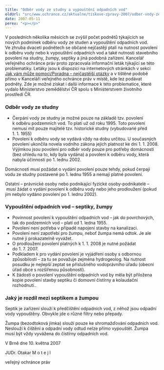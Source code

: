 ```yaml
---
title: "Odběr vody ze studny a vypouštění odpadních vod"
oldUrl: "src/www.ochrance.cz/aktualne/tiskove-zpravy-2007/odber-vody-ze-studny-a-vypousteni-odpadnich-vod"
date: 2007-05-11
perex: "<p></p>"
---
```


<!-- imported from the old website -->

<p>V posledních několika měsících se zvýšil počet podnětů týkajících se nových podmínek odběru vody ze studen a vypouštění odpadních vod. Ve zhruba dvaceti podnětech se občané nejčastěji ptali na nutnost povolení k odběru vody nebo k vypouštění odpadních vod a také nutnosti stavebního povolení na studny, žumpy, septiky a jiná podobná zařízení. Kancelář veřejného ochránce práv proto zpracovala informační leták týkající se této problematiky. Letáky jsou k dispozici na internetových stránkách v sekci <a href="pomoc/poradna.php">Jak vám může pomoci/Poradna – nejčastější otázky</a> a v tištěné podobě přímo v Kanceláři veřejného ochránce práv v místě, kde lez podávat podněty. Zde je možné získat i další informace k této problematice, které vydalo Ministerstvo zemědělství ČR spolu s Ministerstvem životního prostředí ČR.</p><h3>Odběr vody ze studny</h3><ul><li>Čerpání vody ze studny je možné pouze na základě tzv. povolení k odběru podzemních vod. To platí už od roku 1995. Toto povolení nemusí mít pouze majitelé tzv. historické studny (vybudované před 1. 1. 1955)</li><li>Povolení k odběru vody se vydává vždy na dobu určitou. U současných povolení ukončila novela vodního zákona jejich platnost ke dni 1. 1. 2008. Výjimkou jsou povolení pro odběr vody pouze pro potřeby domácnosti (bez ohledu na to, kdy byla vydána) a povolení k odběru vody, která nabyla účinnosti po 1. lednu 2002.</li></ul><p>Domácnosti musí požádat o vydání povolení pouze tehdy, pokud čerpají vodu ze studny postavené po 1. lednu 1955 a nemají platné povolení.</p><p>Ostatní – právnické osoby nebo podnikající fyzické osoby-podnikatelé – musí žádat o vydání povolení k odběru vody nebo jeho prodloužení (pokud jim nebylo vydáno povolení po 1. lednu 2002).</p><h3>Vypouštění odpadních vod – septiky, žumpy</h3><ul><li>Povinnost povolení k vypouštění odpadních vod – jak do povrchových, tak do podzemních vod – platí od 1. ledna 1955.</li><li>Povolení není potřeba v případě napojení stavby na kanalizaci.</li><li>Povolení není zapotřebí pro žumpu, neboť žumpa nemá odtok. Je ale nutné ji prokazatelně vyvážet.</li><li>O prodloužení povolení platných k 1. 1. 2008 je nutné požádat do 1. 7. 2007.</li><li>Podkladem k pro vydání povolení je vyjádření osoby s odbornou způsobilostí – za tu se považuje zejména hydrogeolog. Na nutnost posudku je nejlepší zeptat se příslušného vodoprávního úřadu (obecní úřad obce s rozšířenou působností).</li><li>K žádosti o povolení vypouštění odpadních vod by měla být přiložena kopie povolení stavby septiku či domovní čistírny a kolaudační rozhodnutí..</li></ul><h3>Jaký je rozdíl mezi septikem a žumpou</h3><p>Septik je zařízení slouží k předčištění odpadních vod, z něhož jsou odpadní vody vypouštěny. Obvykle jde o různé filtry nebo přepady.</p><p>Žumpa (bezodtoková jímka) slouží pouze ke shromažďování odpadních vod. Neslouží k čištění a odpadní vody odtud nelze přímo vypouštět. Žumpa musí být vždy vyvážena do čistírny odpadních vod.</p><p>V Brně dne 10. května 2007</p><p>JUDr. Otakar M o t e j l</p><p>veřejný ochránce práv</p>
